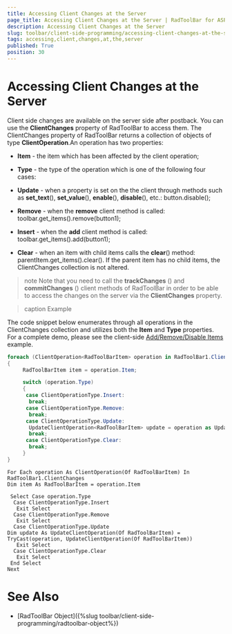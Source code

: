 ```yaml
---
title: Accessing Client Changes at the Server
page_title: Accessing Client Changes at the Server | RadToolBar for ASP.NET AJAX Documentation
description: Accessing Client Changes at the Server
slug: toolbar/client-side-programming/accessing-client-changes-at-the-server
tags: accessing,client,changes,at,the,server
published: True
position: 30
---
```


# Accessing Client Changes at the Server


Client side changes are available on the server side after postback. You can use the **ClientChanges** property of RadToolBar to access them. The ClientChanges property of RadToolBar returns a collection of objects of type **ClientOperation**.An operation has two properties:

* **Item** - the item which has been affected by the client operation;

* **Type** - the type of the operation which is one of the following four cases:

* **Update** - when a property is set on the the client through methods such as **set_text**(), **set_value**(), **enable**(), **disable**(), etc.: button.disable();

* **Remove** - when the **remove** client method is called: toolbar.get_items().remove(button1);

* **Insert** - when the **add** client method is called: toolbar.get_items().add(button1);

* **Clear** - when an item with child items calls the **clear**() method: parentItem.get_items().clear(). If the parent item has no child items, the ClientChanges collection is not altered.

>note Note that you need to call the **trackChanges** () and **commitChanges** () client methods of RadToolBar in order to be able to access the changes on the server via the **ClientChanges** property.
>


>caption Example

The code snippet below enumerates through all operations in the ClientChanges collection and utilizes both the **Item** and **Type** properties. For a complete demo, please see the client-side [Add/Remove/Disable Items](https://demos.telerik.com/aspnet-ajax/toolbar/examples/clientside/addremovedisableitems/defaultcs.aspx) example.


````C#
foreach (ClientOperation<RadToolBarItem> operation in RadToolBar1.ClientChanges)
{
     RadToolBarItem item = operation.Item;

     switch (operation.Type)
     {
      case ClientOperationType.Insert:
       break;
      case ClientOperationType.Remove:
       break;
      case ClientOperationType.Update:
       UpdateClientOperation<RadToolBarItem> update = operation as UpdateClientOperation<RadToolBarItem>;
       break;
      case ClientOperationType.Clear:
       break;
     } 
}
````
````VB	
For Each operation As ClientOperation(Of RadToolBarItem) In RadToolBar1.ClientChanges
Dim item As RadToolBarItem = operation.Item

 Select Case operation.Type
  Case ClientOperationType.Insert
   Exit Select
  Case ClientOperationType.Remove
   Exit Select
  Case ClientOperationType.Update
Dim update As UpdateClientOperation(Of RadToolBarItem) = TryCast(operation, UpdateClientOperation(Of RadToolBarItem))
   Exit Select
  Case ClientOperationType.Clear
   Exit Select
 End Select
Next
````

# See Also

 * [RadToolBar Object]({%slug toolbar/client-side-programming/radtoolbar-object%})

